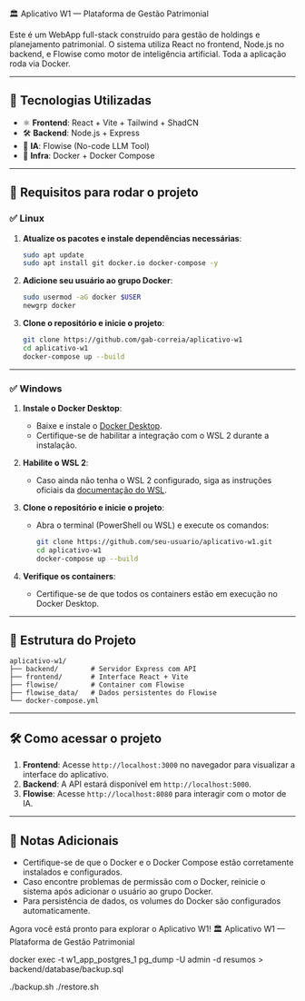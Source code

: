 🏛️ Aplicativo W1 — Plataforma de Gestão Patrimonial

Este é um WebApp full-stack construído para gestão de holdings e planejamento patrimonial. O sistema utiliza React no frontend, Node.js no backend, e Flowise como motor de inteligência artificial. Toda a aplicação roda via Docker.

---

## 🚀 Tecnologias Utilizadas

- ⚛️ **Frontend**: React + Vite + Tailwind + ShadCN
- 🛠️ **Backend**: Node.js + Express
- 🧠 **IA**: Flowise (No-code LLM Tool)
- 🐳 **Infra**: Docker + Docker Compose

---

## 🧰 Requisitos para rodar o projeto

### ✅ Linux

1. **Atualize os pacotes e instale dependências necessárias**:
    ```bash
    sudo apt update
    sudo apt install git docker.io docker-compose -y
    ```

2. **Adicione seu usuário ao grupo Docker**:
    ```bash
    sudo usermod -aG docker $USER
    newgrp docker
    ```

3. **Clone o repositório e inicie o projeto**:
    ```bash
    git clone https://github.com/gab-correia/aplicativo-w1
    cd aplicativo-w1
    docker-compose up --build
    ```

---

### ✅ Windows

1. **Instale o Docker Desktop**:
    - Baixe e instale o [Docker Desktop](https://www.docker.com/products/docker-desktop/).
    - Certifique-se de habilitar a integração com o WSL 2 durante a instalação.

2. **Habilite o WSL 2**:
    - Caso ainda não tenha o WSL 2 configurado, siga as instruções oficiais da [documentação do WSL](https://learn.microsoft.com/pt-br/windows/wsl/install).

3. **Clone o repositório e inicie o projeto**:
    - Abra o terminal (PowerShell ou WSL) e execute os comandos:
      ```bash
      git clone https://github.com/seu-usuario/aplicativo-w1.git
      cd aplicativo-w1
      docker-compose up --build
      ```

4. **Verifique os containers**:
    - Certifique-se de que todos os containers estão em execução no Docker Desktop.

--- 

## 📂 Estrutura do Projeto

```plaintext
aplicativo-w1/
├── backend/        # Servidor Express com API
├── frontend/       # Interface React + Vite
├── flowise/        # Container com Flowise
├── flowise_data/   # Dados persistentes do Flowise
└── docker-compose.yml
```

---

## 🛠️ Como acessar o projeto

1. **Frontend**: Acesse `http://localhost:3000` no navegador para visualizar a interface do aplicativo.
2. **Backend**: A API estará disponível em `http://localhost:5000`.
3. **Flowise**: Acesse `http://localhost:8080` para interagir com o motor de IA.

---

## 📝 Notas Adicionais

- Certifique-se de que o Docker e o Docker Compose estão corretamente instalados e configurados.
- Caso encontre problemas de permissão com o Docker, reinicie o sistema após adicionar o usuário ao grupo Docker.
- Para persistência de dados, os volumes do Docker são configurados automaticamente.

Agora você está pronto para explorar o Aplicativo W1! 🏛️ Aplicativo W1 — Plataforma de Gestão Patrimonial




docker exec -t w1_app_postgres_1 pg_dump -U admin -d resumos > backend/database/backup.sql


./backup.sh
./restore.sh
